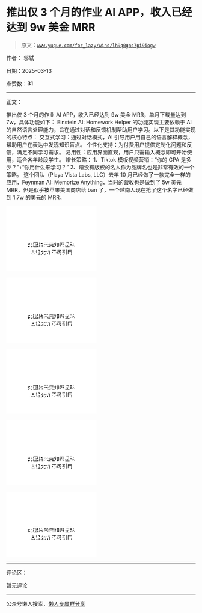 # 推出仅 3 个月的作业 AI APP，收入已经达到 9w 美金 MRR

> 原文：[`www.yuque.com/for_lazy/wind/lh9q0gns7pi9iogw`](https://www.yuque.com/for_lazy/wind/lh9q0gns7pi9iogw)

作者： 邬轼

日期：2025-03-13

点赞数：**31**

* * *

正文：

推出仅 3 个月的作业 AI APP，收入已经达到 9w 美金 MRR，单月下载量达到 7w，具体功能如下： Einstein AI: Homework
Helper 的功能实现主要依赖于 AI 的自然语言处理能力，旨在通过对话和反馈机制帮助用户学习。以下是其功能实现的核心特点：
交互式学习：通过对话模式，AI 引导用户用自己的语言解释概念，帮助用户在表达中发现知识盲点。 个性化支持：为付费用户提供定制化问题和反馈，满足不同学习需求。
易用性：应用界面直观，用户只需输入概念即可开始使用，适合各年龄段学生。 增长策略： 1、Tiktok 模板视频营销：“你的 GPA
是多少？”+“你用什么来学习？” 2、蹭没有版权的名人作为品牌名也是非常有效的一个策略。 这个团队（Playa Vista Labs,
LLC）去年 10 月已经做了一款完全一样的应用，Feynman AI: Memorize
Anything，当时的营收也是做到了 5w 美元 MRR，但是似乎被苹果美国商店给 ban 了，一个越南人现在抢了这个名字已经做到 1.7w 的美元的 MRR。

![](img/809a4406e904b899d2fa31bff413b6c3.png "None")

![](img/504dad5caf809cc5c93957bce16d998c.png "None")

![](img/6e146063a5a730a500b80fb6cdc6ee6e.png "None")

![](img/7039354c2bcc9cc919249366a95eab15.png "None")

![](img/74ba66616bc11ca72273f7adeac63acc.png "None")

* * *

评论区：

暂无评论

* * *

公众号懒人搜索，[懒人专属群分享](https://lazybook.fun/#/blog/group)